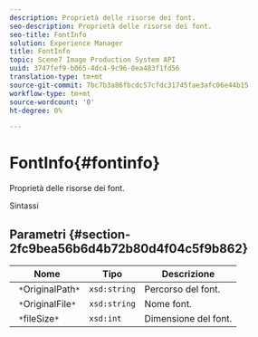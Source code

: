 ```yaml
---
description: Proprietà delle risorse dei font.
seo-description: Proprietà delle risorse dei font.
seo-title: FontInfo
solution: Experience Manager
title: FontInfo
topic: Scene7 Image Production System API
uuid: 3747fef9-b065-4dc4-9c96-0ea483f1fd56
translation-type: tm+mt
source-git-commit: 7bc7b3a86fbcdc57cfdc31745fae3afc06e44b15
workflow-type: tm+mt
source-wordcount: '0'
ht-degree: 0%

---
```



# FontInfo{#fontinfo}

Proprietà delle risorse dei font.

Sintassi

## Parametri {#section-2fc9bea56b6d4b72b80d4f04c5f9b862}

| Nome | Tipo | Descrizione |
|---|---|---|
| ` *`OriginalPath`*` | `xsd:string` | Percorso del font. |
| ` *`OriginalFile`*` | `xsd:string` | Nome font. |
| ` *`fileSize`*` | `xsd:int` | Dimensione del font. |

